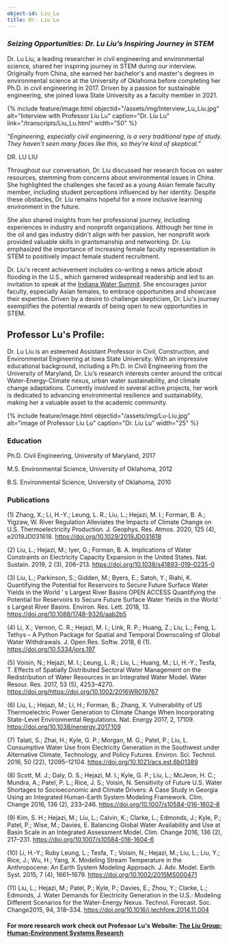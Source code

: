 ```yaml
---
object-id: Liu_Lu
title: Dr. Liu Lu
---
```



### ***Seizing Opportunities: Dr. Lu Liu’s Inspiring Journey in STEM***



Dr. Lu Liu, a leading researcher in civil engineering and environmental science, shared her inspiring journey in STEM during our interview. Originally from China, she earned her bachelor's and master's degrees in environmental science at the University of Oklahoma before completing her Ph.D. in civil engineering in 2017. Driven by a passion for sustainable engineering, she joined Iowa State University as a faculty member in 2021.


{% include feature/image.html objectid="/assets/img/Interview_Lu_Liu.jpg" alt="Interview with Professor Liu Lu" caption="Dr. Liu Lu" link="/transcripts/Liu_Lu.html" width="50" %}


*“Engineering, especially civil engineering, is a very traditional type of study. They haven’t seen many faces like this, so they’re kind of skeptical.”*

DR. LU LIU


Throughout our conversation, Dr. Liu discussed her research focus on water resources, stemming from concerns about environmental issues in China. She highlighted the challenges she faced as a young Asian female faculty member, including student perceptions influenced by her identity. Despite these obstacles, Dr. Liu remains hopeful for a more inclusive learning environment in the future.

She also shared insights from her professional journey, including experiences in industry and nonprofit organizations. Although her time in the oil and gas industry didn't align with her passion, her nonprofit work provided valuable skills in grantsmanship and networking. Dr. Liu emphasized the importance of increasing female faculty representation in STEM to positively impact female student recruitment.

Dr. Liu's recent achievement includes co-writing a news article about flooding in the U.S., which garnered widespread readership and led to an invitation to speak at the [Indiana Water Summit](https://thewhiteriveralliance.org/programs/water-summit/2023-speakers/). She encourages junior faculty, especially Asian females, to embrace opportunities and showcase their expertise. Driven by a desire to challenge skepticism, Dr. Liu's journey exemplifies the potential rewards of being open to new opportunities in STEM.


## Professor Lu's Profile:

Dr. Lu Liu is an esteemed Assistant Professor in Civil, Construction, and Environmental Engineering at Iowa State University. With an impressive educational background, including a Ph.D. in Civil Engineering from the University of Maryland, Dr. Liu’s research interests center around the critical Water-Energy-Climate nexus, urban water sustainability, and climate change adaptations. Currently involved in several active projects, her work is dedicated to advancing environmental resilience and sustainability, making her a valuable asset to the academic community.

{% include feature/image.html objectid="/assets/img/Lu-Liu.jpg" alt="image of Professor Liu Lu" caption="Dr. Liu Lu" width="25" %}


### Education

Ph.D. Civil Engineering, University of Maryland, 2017

M.S. Environmental Science, University of Oklahoma, 2012

B.S. Environmental Science, University of Oklahoma, 2010



### Publications


(1)      Zhang, X.; Li, H.-Y.; Leung, L. R.; Liu, L.; Hejazi, M. I.; Forman, B. A.; Yigzaw, W. River Regulation Alleviates the Impacts of Climate Change on U.S. Thermoelectricity Production. J. Geophys. Res. Atmos. 2020, 125 (4), e2019JD031618. <https://doi.org/10.1029/2019JD031618>

(2)      Liu, L.; Hejazi, M.; Iyer, G.; Forman, B. A. Implications of Water Constraints on Electricity Capacity Expansion in the United States. Nat. Sustain. 2019, 2 (3), 206–213. <https://doi.org/10.1038/s41893-019-0235-0>

(3)      Liu, L.; Parkinson, S.; Gidden, M.; Byers, E.; Satoh, Y.; Riahi, K. Quantifying the Potential for Reservoirs to Secure Future Surface Water Yields in the World ’ s Largest River Basins OPEN ACCESS Quantifying the Potential for Reservoirs to Secure Future Surface Water Yields in the World ’ s Largest River Basins. Environ. Res. Lett. 2018, 13. <https://doi.org/10.1088/1748-9326/aab2b5>

(4)      Li, X.; Vernon, C. R.; Hejazi, M. I.; Link, R. P.; Huang, Z.; Liu, L.; Feng, L. Tethys – A Python Package for Spatial and Temporal Downscaling of Global Water Withdrawals. J. Open Res. Softw. 2018, 6 (1). <https://doi.org/10.5334/jors.197>

(5)      Voisin, N.; Hejazi, M. I.; Leung, L. R.; Liu, L.; Huang, M.; Li, H.-Y.; Tesfa, T. Effects of Spatially Distributed Sectoral Water Management on the Redistribution of Water Resources in an Integrated Water Model. Water Resour. Res. 2017, 53 (5), 4253–4270. <https://doi.org/https://doi.org/10.1002/2016WR019767>

(6)      Liu, L.; Hejazi, M.; Li, H.; Forman, B.; Zhang, X. Vulnerability of US Thermoelectric Power Generation to Climate Change When Incorporating State-Level Environmental Regulations. Nat. Energy 2017, 2, 17109. <https://doi.org/10.1038/nenergy.2017.109>

(7)      Talati, S.; Zhai, H.; Kyle, G. P.; Morgan, M. G.; Patel, P.; Liu, L. Consumptive Water Use from Electricity Generation in the Southwest under Alternative Climate, Technology, and Policy Futures. Environ. Sci. Technol. 2016, 50 (22), 12095–12104. <https://doi.org/10.1021/acs.est.6b01389>

(8)      Scott, M. J.; Daly, D. S.; Hejazi, M. I.; Kyle, G. P.; Liu, L.; McJeon, H. C.; Mundra, A.; Patel, P. L.; Rice, J. S.; Voisin, N. Sensitivity of Future U.S. Water Shortages to Socioeconomic and Climate Drivers: A Case Study in Georgia Using an Integrated Human-Earth System Modeling Framework. Clim. Change 2016, 136 (2), 233–246. <https://doi.org/10.1007/s10584-016-1602-8>

(9)      Kim, S. H.; Hejazi, M.; Liu, L.; Calvin, K.; Clarke, L.; Edmonds, J.; Kyle, P.; Patel, P.; Wise, M.; Davies, E. Balancing Global Water Availability and Use at Basin Scale in an Integrated Assessment Model. Clim. Change 2016, 136 (2), 217–231. <https://doi.org/10.1007/s10584-016-1604-6>

(10)      Li, H.-Y.; Ruby Leung, L.; Tesfa, T.; Voisin, N.; Hejazi, M.; Liu, L.; Liu, Y.; Rice, J.; Wu, H.; Yang, X. Modeling Stream Temperature in the Anthropocene: An Earth System Modeling Approach. J. Adv. Model. Earth Syst. 2015, 7 (4), 1661–1679. <https://doi.org/10.1002/2015MS000471>

(11)      Liu, L.; Hejazi, M.; Patel, P.; Kyle, P.; Davies, E.; Zhou, Y.; Clarke, L.; Edmonds, J. Water Demands for Electricity Generation in the U.S.: Modeling Different Scenarios for the Water-Energy Nexus. Technol. Forecast. Soc. Change2015, 94, 318–334. <https://doi.org/10.1016/j.techfore.2014.11.004>

#### For more research work check out Professor Lu's Website:  [The Liu Group: Human-Environment Systems Research](https://www.ccee.iastate.edu/liugroup-human-env-research/research/)